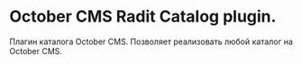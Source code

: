 October CMS Radit Catalog plugin. 
===================
Плагин каталога October CMS. Позволяет реализовать любой каталог на October CMS.
